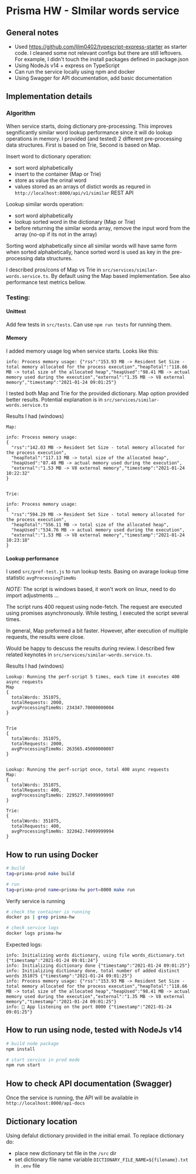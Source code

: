 # Prisma HW - SImilar words service

## General notes
- Used https://github.com/ljlm0402/typescript-express-starter as starter code. I cleaned some not relevant configs but there are still leftovers. For example, I didn't touch the install packages defined in package.json
- Using NodeJs v14 + express on TypeScript
- Can run the service locally using npm and docker
- Using Swagger for API documentation, add basic documentation

## Implementation details

### Algorithm
When service starts, doing dictionary pre-processing. This improves segnificantly similar word lookup performance since it will do lookup operations in memory.
I provided (and tested) 2 different pre-processing data structures. First is based on Trie, Second is based on Map.

Insert word to dictionary operation:
- sort word alphabetically
- insert to the container (Map or Trie)
- store as value the orinal word
- values stored as an arrays of distict words as requred in `http://localhost:8000/api/v1/similar` REST API

Lookup similar words operation:
- sort word alphabetically
- lookup sorted word in the dictionary (Map or Trie)
- before returning the similar words array, remove the input word from the array (no-op if its not in the array)

Sorting word alphabetically since all similar words will have same form when sorted alphabetically, hance sorted word is used as key in the pre-processing data structures.

I described pros/cons of Map vs Trie in `src/services/similar-words.service.ts`. By default using the Map based implementation. See also performance test metrics bellow.


### Testing:

#### Unittest
Add few tests in `src/tests`. Can use `npm run tests` for running them.

#### Memory
I added memory usage log when service starts. Looks like this:
```
info: Process memory usage: {"rss":"153.93 MB -> Resident Set Size - total memory allocated for the process execution","heapTotal":"118.66 MB -> total size of the allocated heap","heapUsed":"98.41 MB -> actual memory used during the execution","external":"1.35 MB -> V8 external memory","timestamp":"2021-01-24 09:01:25"}
```

I tested both Map and Trie for the provided dictionary. Map option provided better results. Potential explanation is in `src/services/similar-words.service.ts`

Results I had (windows)
```
Map:

info: Process memory usage: 
{
  "rss":"142.03 MB -> Resident Set Size - total memory allocated for the process execution",
  "heapTotal":"117.13 MB -> total size of the allocated heap",
  "heapUsed":"87.48 MB -> actual memory used during the execution",
  "external":"1.53 MB -> V8 external memory","timestamp":"2021-01-24 10:22:32"
}


Trie:

info: Process memory usage: 
{
  "rss":"594.29 MB -> Resident Set Size - total memory allocated for the process execution",
  "heapTotal":"556.11 MB -> total size of the allocated heap",
  "heapUsed":"534.76 MB -> actual memory used during the execution",
  "external":"1.53 MB -> V8 external memory","timestamp":"2021-01-24 10:23:18"
}
```

#### Lookup performance

I used `src/pref-test.js` to run lookup tests. Basing on avarage lookup time statistic `avgProcessingTimeNs`

*NOTE:* The script is windows based, it won't work on linux, need to do import adjustments ...

The script runs 400 request using node-fetch. The request are executed using promises asynchronously.
While testing, I executed the script several times.

In general, Map preformed a bit faster. However, after execution of multiple requests, the results were close.

Would be happy to descuss the results during review. I described few related keynotes in `src/services/similar-words.service.ts`.

Results I had (windows)

```
Lookup: Running the perf-script 5 times, each time it executes 400 async requests
Map
{
  totalWords: 351075,
  totalRequests: 2000,
  avgProcessingTimeNs: 234347.70000000004
}


Trie
{
  totalWords: 351075,
  totalRequests: 2000,
  avgProcessingTimeNs: 263565.45000000007
}


Lookup: Running the perf-script once, total 400 async requests
Map:
{
  totalWords: 351075,
  totalRequests: 400,
  avgProcessingTimeNs: 229527.74999999997
}

Trie:
{
  totalWords: 351075,
  totalRequests: 400,
  avgProcessingTimeNs: 322042.74999999994
}
```


## How to run using Docker

```bash
# build
tag=prisma-prod make build

# run
tag=prisma-prod name=prisma-hw port=8000 make run
```

Verify service is running

```bash
# check the container is running
docker ps | grep prisma-hw

# check service logs
docker logs prisma-hw
```

Expected logs:
```
info: Initializing words dictionary, using file words_dictionary.txt {"timestamp":"2021-01-24 09:01:24"}
info: Initializing dictionary done {"timestamp":"2021-01-24 09:01:25"}
info: Initializing dictionary done, total number of added distinct words 351075 {"timestamp":"2021-01-24 09:01:25"}
info: Process memory usage: {"rss":"153.93 MB -> Resident Set Size - total memory allocated for the process execution","heapTotal":"118.66 MB -> total size of the allocated heap","heapUsed":"98.41 MB -> actual memory used during the execution","external":"1.35 MB -> V8 external memory","timestamp":"2021-01-24 09:01:25"}
info: 🚀 App listening on the port 8000 {"timestamp":"2021-01-24 09:01:25"}
```


## How to run using node, tested with NodeJs v14

```bash
# build node package
npm install

# start service in prod mode
npm run start
```

## How to check API documentation (Swagger)

Once the service is running, the API will be available in `http://localhost:8000/api-docs`

## Dictionary location

Using defalut dictionary provided in the initial email. To replace dictionary do:
- place new dictionary txt file in the `/src` dir
- set dictionary file name variable `DICTIONARY_FILE_NAME=${filename}.txt` in `.env` file